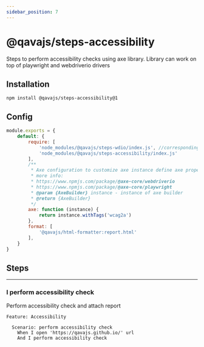 ```yaml
---
sidebar_position: 7
---
```


# @qavajs/steps-accessibility
Steps to perform accessibility checks using axe library.
Library can work on top of playwright and webdriverio drivers

## Installation
```
npm install @qavajs/steps-accessibility@1
```

## Config
```javascript
module.exports = {
    default: {
        require: [
            'node_modules/@qavajs/steps-wdio/index.js', //corresponding driver library should be imported first
            'node_modules/@qavajs/steps-accessibility/index.js'
        ],
        /**
         * Axe configuration to customize axe instance define axe property which is a function that accepts AxeBuilder instance
         * more info:
         * https://www.npmjs.com/package/@axe-core/webdriverio
         * https://www.npmjs.com/package/@axe-core/playwright
         * @param {AxeBuilder} instance - instance of axe builder 
         * @return {AxeBuilder}
         */
        axe: function (instance) {
            return instance.withTags('wcag2a')
        },
        format: [
            '@qavajs/html-formatter:report.html'
        ],
    }
}
```

## Steps

---
### I perform accessibility check

Perform accessibility check and attach report

```gherkin
Feature: Accessibility

  Scenario: perform accessibility check
    When I open 'https://qavajs.github.io/' url
    And I perform accessibility check
```

